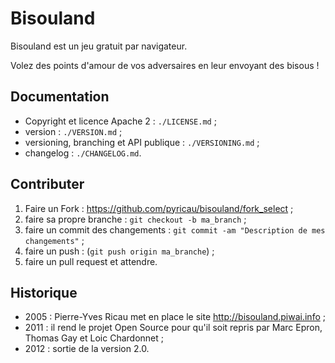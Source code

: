 # Bisouland

Bisouland est un jeu gratuit par navigateur.

Volez des points d'amour de vos adversaires en leur envoyant des bisous !

## Documentation

* Copyright et licence Apache 2 : `./LICENSE.md` ;
* version : `./VERSION.md` ;
* versioning, branching et API publique : `./VERSIONING.md` ;
* changelog : `./CHANGELOG.md`.

## Contributer

1. Faire un Fork : https://github.com/pyricau/bisouland/fork_select ;
2. faire sa propre branche : `git checkout -b ma_branch` ;
3. faire un commit des changements : `git commit -am "Description de mes changements"` ;
4. faire un push : (`git push origin ma_branche`) ;
5. faire un pull request et attendre.

## Historique

* 2005 : Pierre-Yves Ricau met en place le site http://bisouland.piwai.info ;
* 2011 : il rend le projet Open Source pour qu'il soit repris par Marc Epron, Thomas Gay et Loic Chardonnet ;
* 2012 : sortie de la version 2.0.

